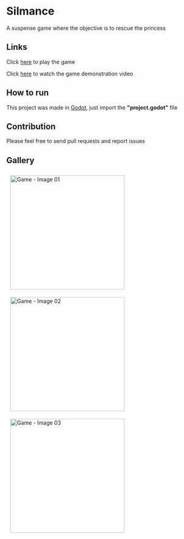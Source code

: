 # Silmance

A suspense game where the objective is to rescue the princess

## Links

Click [here](https://julio-igreja.itch.io/silmance) to play the game

Click [here](https://www.youtube.com/watch?v=EgEcnlx7huw) to watch the game demonstration video

## How to run

This project was made in [Godot](https://godotengine.org), just import the **"project.godot"** file

## Contribution

Please feel free to send pull requests and report issues

## Gallery

  <img align="center" alt="Game - Image 01" height="300" width="300" style="margin: 10px;" src="https://img.itch.zone/aW1hZ2UvMjY5MDM0NS8xNjAzODkwMC5wbmc=/original/XjRheQ.png"/>
  <img align="center" alt="Game - Image 02" height="300" width="300" style="margin: 10px;" src="https://img.itch.zone/aW1hZ2UvMjY5MDM0NS8xNjAzODg5OS5wbmc=/original/Lwvz%2F7.png"/>
  <img align="center" alt="Game - Image 03" height="300" width="300" style="margin: 10px;" src="https://img.itch.zone/aW1hZ2UvMjY5MDM0NS8xNjAzODg5OC5wbmc=/original/8VMMU5.png"/>
